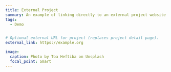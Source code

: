 ```yaml
---
title: External Project
summary: An example of linking directly to an external project website using `external_link`.
tags:
  - Demo


# Optional external URL for project (replaces project detail page).
external_link: https://example.org

image:
  caption: Photo by Toa Heftiba on Unsplash
  focal_point: Smart
---
```

